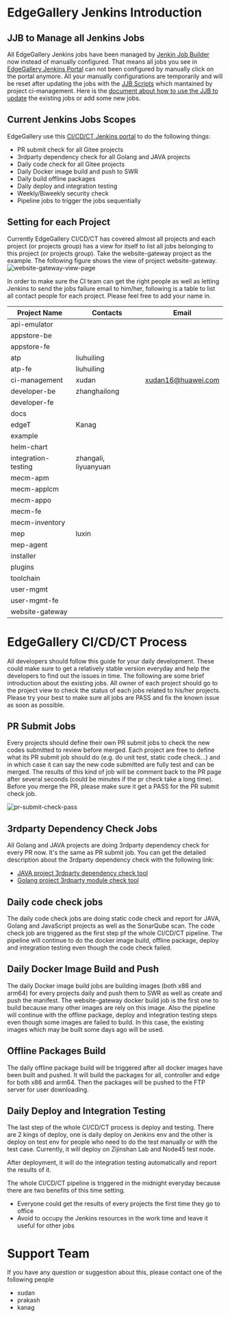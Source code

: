 # EdgeGallery Jenkins Introduction

## JJB to Manage all Jenkins Jobs

All EdgeGallery Jenkins jobs have been managed by [Jenkin Job Builder](https://docs.openstack.org/infra/jenkins-job-builder/)
now instead of manually configured. That means all jobs you see in [EdgeGallery Jenkins Portal](http://http://jenkins.edgegallery.org)
can not been configured by manually click on the portal anymore. All your manually configurations are temporarily and will be
reset after updating the jobs with the [JJB Scripts](https://gitee.com/edgegallery/ci-management/tree/master/jjb)
which mantained by project ci-management. Here is the [document about how to use the JJB to update](https://gitee.com/edgegallery/ci-management/blob/master/docs/jenkins_jobs_description.md) the existing jobs or add some new jobs.

## Current Jenkins Jobs Scopes

EdgeGallery use this [CI/CD/CT Jenkins portal](http://jenkins.edgegallery.org) to do the following things:
- PR submit check for all Gitee projects
- 3rdparty dependency check for all Golang and JAVA projects
- Daily code check for all Gitee projects
- Daily Docker image build and push to SWR
- Daily build offline packages
- Daily deploy and integration testing
- Weekly/Biweekly security check
- Pipeline jobs to trigger the jobs sequentially

## Setting for each Project

Currently EdgeGallery CI/CD/CT has covered almost all projects and each project (or projects group) has a view
for itself to list all jobs belonging to this project (or projects group). Take the website-gateway project as
the example. The following figure shows the view of project website-gateway.
![website-gateway-view-page](https://images.gitee.com/uploads/images/2020/1203/104137_b2a9ae00_7634758.png "project-view-overview.png")

In order to make sure the CI team can get the right people as well as letting Jenkins to send the jobs failure
email to him/her, following is a table to list all contact people for each project. Please feel free to add your name in.

| Project Name        | Contacts             | Email                |
|---------------------|----------------------|----------------------|
| api-emulator        |                      |                      |
| appstore-be         |                      |                      |
| appstore-fe         |                      |                      |
| atp                 | liuhuiling           |                      |
| atp-fe              | liuhuiling           |                      |
| ci-management       | xudan                | xudan16@huawei.com   |
| developer-be        | zhanghailong         |                      |
| developer-fe        |                      |                      |
| docs                |                      |                      |
| edgeT               | Kanag                |                      |
| example             |                      |                      |
| helm-chart          |                      |                      |
| integration-testing | zhangali, liyuanyuan |                      |
| mecm-apm            |                      |                      |
| mecm-applcm         |                      |                      |
| mecm-appo           |                      |                      |
| mecm-fe             |                      |                      |
| mecm-inventory      |                      |                      |
| mep                 | luxin                |                      |
| mep-agent           |                      |                      |
| installer           |                      |                      |
| plugins             |                      |                      |
| toolchain           |                      |                      |
| user-mgmt           |                      |                      |
| user-mgmt-fe        |                      |                      |
| website-gateway     |                      |                      |

# EdgeGallery CI/CD/CT Process

All developers should follow this guide for your daily development. These could make sure to get a relatively
stable version everyday and help the developers to find out the issues in time. The following are some brief
introduction about the existing jobs. All owner of each project should go to the project view to check the
status of each jobs related to his/her projects. Please try your best to make sure all jobs are PASS and fix
the known issue as soon as possible.

## PR Submit Jobs

Every projects should define their own PR submit jobs to check the new codes submitted to review before merged.
Each project are free to define what its PR submit job should do (e.g. do unit test, static code check...) and
in which case it can say the new code submitted are fully test and can be merged. The results of this kind of
job will be comment back to the PR page after several seconds (could be minutes if the pr check take a long time).
Before you merge the PR, please make sure it get a PASS for the PR submit check job.

![pr-submit-check-pass](https://images.gitee.com/uploads/images/2020/1203/104226_c0bc5b74_7634758.png "pr-results-comment-back.png")

## 3rdparty Dependency Check Jobs

All Golang and JAVA projects are doing 3rdparty dependency check for every PR now. It's the same as PR submit job.
You can get the detailed description about the 3rdparty dependency check with the following link:
- [JAVA project 3rdparty dependency check tool](https://gitee.com/edgegallery/ci-management/blob/master/3rdparty-check/java/README.md)
- [Golang project 3rdparty module check tool](https://gitee.com/edgegallery/ci-management/blob/master/3rdparty-check/go/README.md)

## Daily code check jobs

The daily code check jobs are doing static code check and report for JAVA, Golang and JavaScript projects as well
as the SonarQube scan. The code check job are triggered as the first step pf the whole CI/CD/CT pipeline. The pipeline
will continue to do the docker image build, offline package, deploy and integration testing even though the code
check failed.

## Daily Docker Image Build and Push

The daily Docker image build jobs are building images (both x86 and arm64) for every projects daily and push them to
SWR as well as create and push the manifest. The website-gateway docker build job is the first one to build because many
other images are rely on this image. Also the pipeline will continue with the offline package, deploy and integration
testing steps even though some images are failed to build. In this case, the existing images which may be built some days
ago will be used.

## Offline Packages Build

The daily offline package build will be triggered after all docker images have been built and pushed. It will build
the packages for all, controller and edge for both x86 and arm64. Then the packages will be pushed to the FTP server
for user downloading.

## Daily Deploy and Integration Testing

The last step of the whole CI/CD/CT process is deploy and testing. There are 2 kings of deploy, one is daily deploy
on Jenkins env and the other is deploy on test env for people who need to do the test manually or with the test case.
Currently, it will deploy on Zijinshan Lab and Node45 test node.

After deployment, it will do the integration testing automatically and report the results of it.

The whole CI/CD/CT pipeline is triggered in the midnight everyday because there are two benefits of this time setting.
- Everyone could get the results of every projects the first time they go to office
- Avoid to occupy the Jenkins resources in the work time and leave it useful for other jobs

# Support Team

If you have any question or suggestion about this, please contact one of the following people
- xudan
- prakash
- kanag
